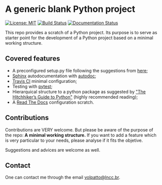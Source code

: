 # A generic blank Python project

[![License: MIT](https://img.shields.io/badge/License-MIT-yellow.svg)](https://opensource.org/licenses/MIT)
[![Build Status](https://travis-ci.com/volpatto/blank-python-project.svg?branch=master)](https://travis-ci.com/volpatto/blank-python-project)
[![Documentation Status](https://readthedocs.org/projects/blank-python-project/badge/?version=latest)](https://blank-python-project.readthedocs.io/en/latest/?badge=latest)

This repo provides a scratch of a Python project. Its purpose is to serve as starter point for
the development of a Python project based on a minimal working structure.

## Covered features

* A preconfigured setup.py file following the suggestions from [here](https://github.com/kennethreitz/setup.py);
* [Sphinx](http://www.sphinx-doc.org/en/master/) autodocumentation with [autodoc](https://docs-python2readthedocs.readthedocs.io/en/master/code-doc.html);
* [Travis CI](https://travis-ci.com) minimal configuration;
* Testing with [pytest](https://docs.pytest.org/en/latest/);
* Hierarquical structure to a python package as suggested by ["The Hitchhiker’s Guide to Python"](https://docs.python-guide.org/) (highly recommended reading);
* A [Read The Docs](https://readthedocs.org/) configuration scratch.

## Contributions

Contributions are VERY welcome. But please be aware of the purpose of the repo: **A minimal working structure.** If you want to add a feature which is very particular to your needs, please analyse if it fits the objetive.

Suggestions and advices are welcome as well.

## Contact

One can contact me through the email <volpatto@lncc.br>.
